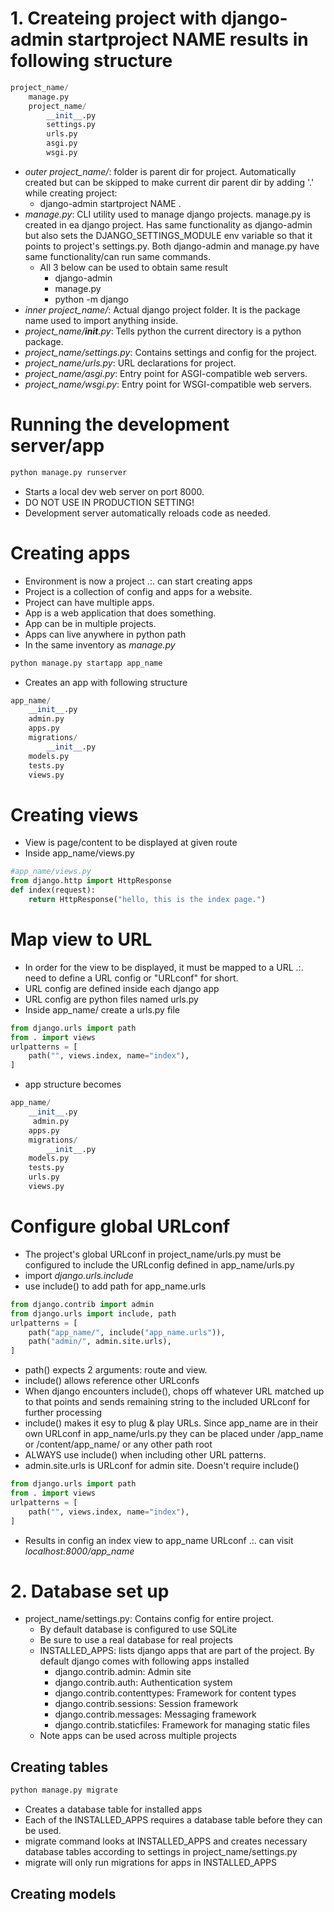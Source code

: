 # 1. Createing project with django-admin startproject NAME results in following structure
```python
project_name/
    manage.py
    project_name/
        __init__.py
        settings.py
        urls.py
        asgi.py
        wsgi.py
```
- *outer project_name/*: folder is parent dir for project. Automatically created but can be
  skipped to make current dir parent dir by adding '.' while creating project:
    - django-admin startproject NAME .
- *manage.py*: CLI utility used to manage django projects. manage.py is created in ea django
  project. Has same functionality as django-admin but also sets the DJANGO_SETTINGS_MODULE
  env variable so that it points to project's settings.py. Both django-admin and manage.py
  have same functionality/can run same commands.
    - All 3 below can be used to obtain same result
        - django-admin <commad>
        - manage.py <commad>
        - python -m django <command>
- *inner project_name/*: Actual django project folder. It is the package name used to import anything
  inside.
- *project_name/__init__.py*: Tells python the current directory is a python package. 
- *project_name/settings.py*: Contains settings and config for the project. 
- *project_name/urls.py*: URL declarations for project. 
- *project_name/asgi.py*: Entry point for ASGI-compatible web servers.
- *project_name/wsgi.py*: Entry point for WSGI-compatible web servers.

# Running the development server/app
```python
python manage.py runserver
```
- Starts a local dev web server on port 8000. 
- DO NOT USE IN PRODUCTION SETTING!
- Development server automatically reloads code as needed.
# Creating apps
- Environment is now a project .:. can start creating apps
- Project is a collection of config and apps for a website. 
- Project can have multiple apps.
- App is a web application that does something.
- App can be in multiple projects.
- Apps can live anywhere in python path
- In the same inventory as *manage.py*
```python
python manage.py startapp app_name
```
- Creates an app with following structure
```python
app_name/
    __init__.py
    admin.py
    apps.py
    migrations/
        __init__.py
    models.py
    tests.py
    views.py
```
# Creating views
- View is page/content to be displayed at given route
- Inside app_name/views.py
```python
#app_name/views.py
from django.http import HttpResponse
def index(request):
    return HttpResponse("hello, this is the index page.")
```
# Map view to URL
- In order for the view to be displayed, it must be mapped to a URL .:. need to define a URL config
  or "URLconf" for short. 
- URL config are defined inside each django app
- URL config are python files named urls.py
- Inside app_name/ create a urls.py file
```python
from django.urls import path
from . import views
urlpatterns = [
    path("", views.index, name="index"),
]
```
- app structure becomes
```python
app_name/
    __init__.py
     admin.py
    apps.py
    migrations/
        __init__.py
    models.py
    tests.py
    urls.py
    views.py
```
# Configure global URLconf 
- The project's global URLconf in project_name/urls.py must be configured to include the URLconfig
  defined in app_name/urls.py
- import *django.urls.include*
- use include() to add path for app_name.urls
```python
from django.contrib import admin
from django.urls import include, path
urlpatterns = [
    path("app_name/", include("app_name.urls")),
    path("admin/", admin.site.urls),
]
```
- path() expects 2 arguments: route and view. 
- include() allows reference other URLconfs
- When django encounters include(), chops off whatever URL matched up to that points and sends remaining 
  string to the included URLconf for further processing
- include() makes it esy to plug & play URLs. Since app_name are in their own URLconf in app_name/urls.py
  they can be placed under /app_name or /content/app_name/ or any other path root
- ALWAYS use include() when including other URL patterns. 
- admin.site.urls is URLconf for admin site. Doesn't require include()

```python
from django.urls import path
from . import views
urlpatterns = [
    path("", views.index, name="index"),
]
```
- Results in config an index view to app_name URLconf .:. can visit *localhost:8000/app_name*
# 2. Database set up
- project_name/settings.py: Contains config for entire project. 
    - By default database is configured to use SQLite
    - Be sure to use a real database for real projects
    - INSTALLED_APPS: lists django apps that are part of the project. By default django comes with 
      following apps installed
        - django.contrib.admin: Admin site
        - django.contrib.auth: Authentication system
        - django.contrib.contenttypes: Framework for content types
        - django.contrib.sessions: Session framework
        - django.contrib.messages: Messaging framework
        - django.contrib.staticfiles: Framework for managing static files
    - Note apps can be used across multiple projects
## Creating tables
```python
python manage.py migrate
```
- Creates a database table for installed apps
- Each of the INSTALLED_APPS requires a database table before they can be used.
- migrate command looks at INSTALLED_APPS and creates necessary database tables according to settings
  in project_name/settings.py 
- migrate will only run migrations for apps in INSTALLED_APPS
## Creating models
